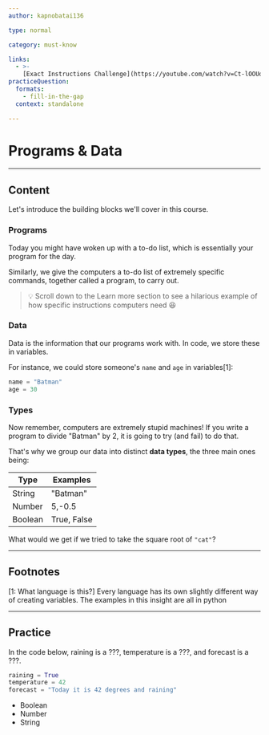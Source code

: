 ```yaml
---
author: kapnobatai136

type: normal

category: must-know

links:
  - >-
    [Exact Instructions Challenge](https://youtube.com/watch?v=Ct-lOOUqmyY){video}
practiceQuestion:
  formats:
    - fill-in-the-gap
  context: standalone

---
```


# Programs & Data

---
## Content

Let's introduce the building blocks we'll cover in this course.


### Programs

Today you might have woken up with a to-do list, which is essentially your program for the day.

Similarly, we give the computers a to-do list of extremely specific commands, together called a program, to carry out.


> 💡 Scroll down to the Learn more section to see a hilarious example of how specific instructions computers need 😆


### Data

Data is the information that our programs work with. In code, we store these in variables.

For instance, we could store someone's `name` and `age` in variables[1]:
```python
name = "Batman"
age = 30
```


### Types

Now remember, computers are extremely stupid machines! If you write a program to divide "Batman" by 2, it is going to try (and fail) to do that.

That's why we group our data into distinct **data types**, the three main ones being:

| Type    | Examples    |
| ------- | ----------- |
| String  | "Batman"    |
| Number  | 5,-0.5     |
| Boolean | True, False |

What would we get if we tried to take the square root of `"cat"`?

---
## Footnotes

[1: What language is this?]
Every language has its own slightly different way of creating variables. The examples in this insight are all in python


---

## Practice

In the code below, raining is a ???, temperature is a ???, and forecast is a ???.
```python
raining = True
temperature = 42
forecast = "Today it is 42 degrees and raining"
```

- Boolean
- Number
- String



